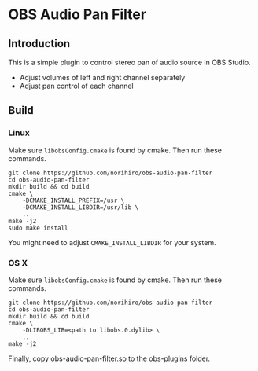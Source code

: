 # OBS Audio Pan Filter

## Introduction

This is a simple plugin to control stereo pan of audio source in OBS Studio.

- Adjust volumes of left and right channel separately
- Adjust pan control of each channel

## Build

### Linux
Make sure `libobsConfig.cmake` is found by cmake.
Then run these commands.
```
git clone https://github.com/norihiro/obs-audio-pan-filter
cd obs-audio-pan-filter
mkdir build && cd build
cmake \
	-DCMAKE_INSTALL_PREFIX=/usr \
	-DCMAKE_INSTALL_LIBDIR=/usr/lib \
	..
make -j2
sudo make install
```
You might need to adjust `CMAKE_INSTALL_LIBDIR` for your system.

### OS X
Make sure `libobsConfig.cmake` is found by cmake.
Then run these commands.
```
git clone https://github.com/norihiro/obs-audio-pan-filter
cd obs-audio-pan-filter
mkdir build && cd build
cmake \
	-DLIBOBS_LIB=<path to libobs.0.dylib> \
	..
make -j2
```
Finally, copy obs-audio-pan-filter.so to the obs-plugins folder.
